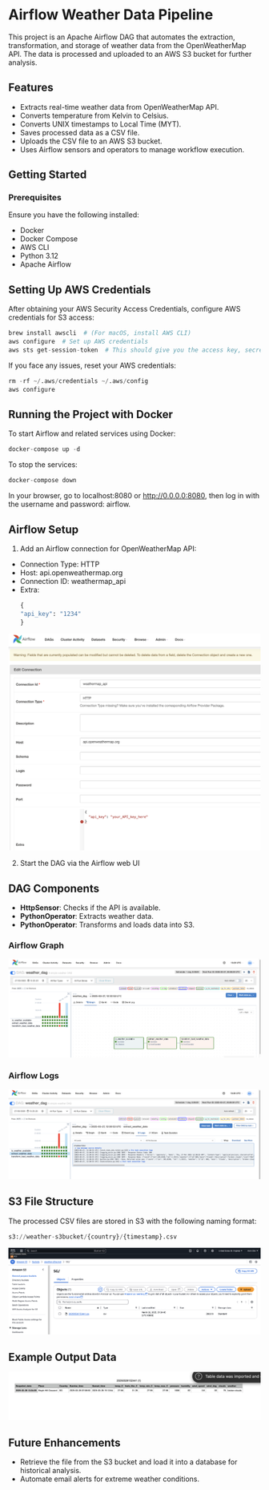 # Airflow Weather Data Pipeline

This project is an Apache Airflow DAG that automates the extraction, transformation, and storage of weather data from the OpenWeatherMap API. The data is processed and uploaded to an AWS S3 bucket for further analysis.

## Features
- Extracts real-time weather data from OpenWeatherMap API.
- Converts temperature from Kelvin to Celsius.
- Converts UNIX timestamps to Local Time (MYT).
- Saves processed data as a CSV file.
- Uploads the CSV file to an AWS S3 bucket.
- Uses Airflow sensors and operators to manage workflow execution.

## Getting Started
### Prerequisites
Ensure you have the following installed:
- Docker
- Docker Compose
- AWS CLI
- Python 3.12
- Apache Airflow

## Setting Up AWS Credentials
After obtaining your AWS Security Access Credentials, configure AWS credentials for S3 access:

```python
brew install awscli  # (For macOS, install AWS CLI)
aws configure  # Set up AWS credentials
aws sts get-session-token  # This should give you the access key, secret and token
```

If you face any issues, reset your AWS credentials:

```python
rm -rf ~/.aws/credentials ~/.aws/config
aws configure
```

## Running the Project with Docker
To start Airflow and related services using Docker:

```python
docker-compose up -d
```

To stop the services:

```python
docker-compose down
```

In your browser, go to localhost:8080 or http://0.0.0.0:8080, then log in with the username and password: airflow.

## Airflow Setup 
1. Add an Airflow connection for OpenWeatherMap API:
- Connection Type: HTTP
- Host: api.openweathermap.org
- Connection ID: weathermap_api
- Extra:
  ```python
  {
  "api_key": "1234"
  }
  ```
![](https://github.com/AlvinChin1608/airflow-pipelines-portfolio/blob/main/demo/airflowconnection.png)

2. Start the DAG via the Airflow web UI

## DAG Components

- **HttpSensor**: Checks if the API is available.
- **PythonOperator**: Extracts weather data.
- **PythonOperator**: Transforms and loads data into S3.

### Airflow Graph
![](https://github.com/AlvinChin1608/airflow-pipelines-portfolio/blob/main/demo/airflow_graph.png)

### Airflow Logs
![](https://github.com/AlvinChin1608/airflow-pipelines-portfolio/blob/main/demo/airflow_log.png)

## S3 File Structure
The processed CSV files are stored in S3 with the following naming format:
```python
s3://weather-s3bucket/{country}/{timestamp}.csv
```

![](https://github.com/AlvinChin1608/airflow-pipelines-portfolio/blob/main/demo/s3.png)

## Example Output Data
![](https://github.com/AlvinChin1608/airflow-pipelines-portfolio/blob/main/demo/csv_file.png)

## Future Enhancements
- Retrieve the file from the S3 bucket and load it into a database for historical analysis.
- Automate email alerts for extreme weather conditions.








